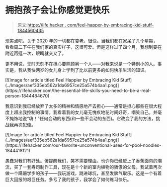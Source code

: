 # 拥抱孩子会让你感觉更快乐

> 原文:[https://life hacker . com/feel-happer-by-embracing-kid-stuff-1844560435](https://lifehacker.com/feel-happier-by-embracing-kid-stuff-1844560435)

现实点吧，关于 2020 年的一切都在变老，很快。当我们都在家呆了几个星期，看看周二下午在我们家的真实样子，这很可爱。但是这样过了四个月，我想到要在附近再逛一次，眼睛就交叉了。

更不用说，无时无刻不在担心要照顾另一个人——对我来说是一个特别小的人。事实是，我从我快两岁的女儿身上学到了比以前更多的如何快乐生活的知识。

<aside data-commerce-source="inset" class="sc-16a0mhj-2 gAjHzr">[![Image for article titled Feel Happier by Embracing Kid Stuff](../Images/aef335eb562a1da6957ce25a574b4aa1.png)](https://lifehacker.com/the-essential-life-skills-you-need-to-be-a-real-person-1844484670)</aside>

我意识到我已经放弃了太多的精神和情感地产去担心——通常是担心那些在很大程度上超出我控制的事情。我看着我的女儿毫无愧疚地花时间好奇，嘲笑自己，并毫不掩饰地说“嗨！”任何会动的东西(和一些不会动的东西)。它改变了我的方法，挑战我再次犯傻。

<aside data-commerce-source="inset" class="sc-16a0mhj-2 gAjHzr">[![Image for article titled Feel Happier by Embracing Kid Stuff](../Images/aef335eb562a1da6957ce25a574b4aa1.png)](https://lifehacker.com/our-favorite-unconventional-uses-for-pool-noodles-1844418121)</aside>

愚蠢对我们有好处。傻提醒我们，笑不需要理由。也许你已经赶上了香蕉面包的潮流，买了一套寿司制作工具，现在是十个新的室内植物的骄傲的父母。我试着再次做一个蹒跚学步的孩子——我玩游戏，跳进球坑，甚至发脾气取乐。这是一个有着巨大回报的艰巨任务。多亏了我的孩子，我学会了如何练习快乐。
